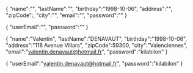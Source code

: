 {
"name":"",
"lastName":"",
"birthday":"1998-10-06",
"address":"",
"zipCode":,
"city":"",
"email":"",
"password":""
}

{
"userEmail":"",
"password":""
}

{
"name":"Valentin",
"lastName":"DENAVAUT",
"birthday":"1998-10-06",
"address":"118 Avenue Villars",
"zipCode":59300,
"city":"Valenciennes",
"email":"valentin.denavaut@hotmail.fr",
"password":"kilabilon"
}

{
"userEmail":"valentin.denavaut@hotmail.fr",
"password":"kilabilon"
}
